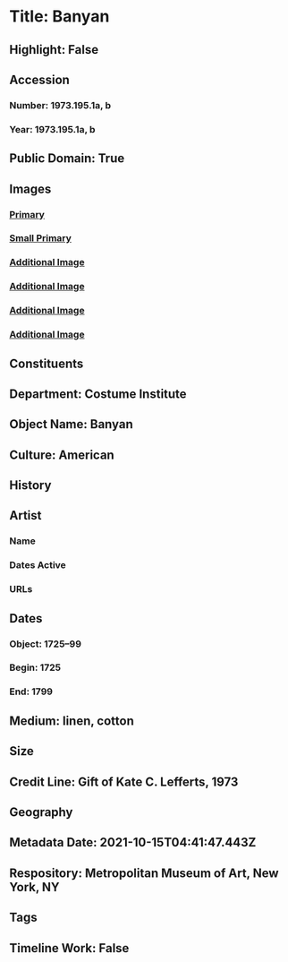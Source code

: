 # Title: Banyan
## Highlight: False
## Accession
### Number: 1973.195.1a, b
### Year: 1973.195.1a, b
## Public Domain: True
## Images
### [Primary](https://images.metmuseum.org/CRDImages/ci/original/1973.195.1ab_F2.jpg)
### [Small Primary](https://images.metmuseum.org/CRDImages/ci/web-large/1973.195.1ab_F2.jpg)
### [Additional Image](https://images.metmuseum.org/CRDImages/ci/original/1973.195.1ab_B.jpg)
### [Additional Image](https://images.metmuseum.org/CRDImages/ci/original/1973.195.1ab_F.JPG)
### [Additional Image](https://images.metmuseum.org/CRDImages/ci/original/1973.195.1a_d.jpg)
### [Additional Image](https://images.metmuseum.org/CRDImages/ci/original/1973.195.1a_d2.jpg)
## Constituents
## Department: Costume Institute
## Object Name: Banyan
## Culture: American
## History
## Artist
### Name
### Dates Active
### URLs
## Dates
### Object: 1725–99
### Begin: 1725
### End: 1799
## Medium: linen, cotton
## Size
## Credit Line: Gift of Kate C. Lefferts, 1973
## Geography
## Metadata Date: 2021-10-15T04:41:47.443Z
## Respository: Metropolitan Museum of Art, New York, NY
## Tags
## Timeline Work: False